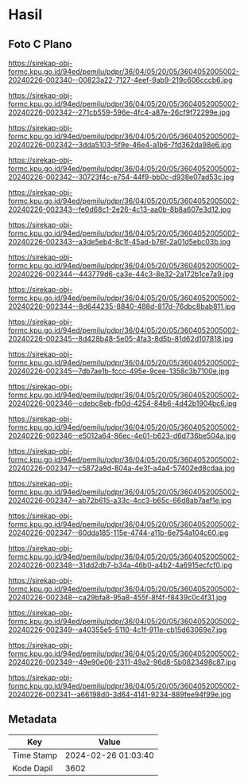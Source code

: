 # Hasil

## Foto C Plano

https://sirekap-obj-formc.kpu.go.id/94ed/pemilu/pdpr/36/04/05/20/05/3604052005002-20240226-002340--00823a22-7127-4eef-9ab9-219c606cccb6.jpg

https://sirekap-obj-formc.kpu.go.id/94ed/pemilu/pdpr/36/04/05/20/05/3604052005002-20240226-002342--271cb559-596e-4fc4-a87e-26cf9f72299e.jpg

https://sirekap-obj-formc.kpu.go.id/94ed/pemilu/pdpr/36/04/05/20/05/3604052005002-20240226-002342--3dda5103-5f9e-46e4-a1b6-7fd362da98e6.jpg

https://sirekap-obj-formc.kpu.go.id/94ed/pemilu/pdpr/36/04/05/20/05/3604052005002-20240226-002342--30723f4c-e754-44f9-bb0c-d938e07ad53c.jpg

https://sirekap-obj-formc.kpu.go.id/94ed/pemilu/pdpr/36/04/05/20/05/3604052005002-20240226-002343--fe0d68c1-2e26-4c13-aa0b-8b8a607e3d12.jpg

https://sirekap-obj-formc.kpu.go.id/94ed/pemilu/pdpr/36/04/05/20/05/3604052005002-20240226-002343--a3de5eb4-8c1f-45ad-b76f-2a01d5ebc03b.jpg

https://sirekap-obj-formc.kpu.go.id/94ed/pemilu/pdpr/36/04/05/20/05/3604052005002-20240226-002344--443779d6-ca3e-44c3-8e32-2a172b1ce7a9.jpg

https://sirekap-obj-formc.kpu.go.id/94ed/pemilu/pdpr/36/04/05/20/05/3604052005002-20240226-002344--8d644235-8840-488d-817d-76dbc8bab811.jpg

https://sirekap-obj-formc.kpu.go.id/94ed/pemilu/pdpr/36/04/05/20/05/3604052005002-20240226-002345--8d428b48-5e05-4fa3-8d5b-81d62d107818.jpg

https://sirekap-obj-formc.kpu.go.id/94ed/pemilu/pdpr/36/04/05/20/05/3604052005002-20240226-002345--7db7ae1b-fccc-495e-9cee-1358c3b7100e.jpg

https://sirekap-obj-formc.kpu.go.id/94ed/pemilu/pdpr/36/04/05/20/05/3604052005002-20240226-002346--cdebc8eb-fb0d-4254-84b6-4d42b1904bc6.jpg

https://sirekap-obj-formc.kpu.go.id/94ed/pemilu/pdpr/36/04/05/20/05/3604052005002-20240226-002346--e5012a64-86ec-4e01-b623-d6d736be504a.jpg

https://sirekap-obj-formc.kpu.go.id/94ed/pemilu/pdpr/36/04/05/20/05/3604052005002-20240226-002347--c5872a9d-804a-4e3f-a4a4-57402ed8cdaa.jpg

https://sirekap-obj-formc.kpu.go.id/94ed/pemilu/pdpr/36/04/05/20/05/3604052005002-20240226-002347--ab72b615-a33c-4cc3-b65c-66d8ab7aef1e.jpg

https://sirekap-obj-formc.kpu.go.id/94ed/pemilu/pdpr/36/04/05/20/05/3604052005002-20240226-002347--60dda185-115e-4744-a11b-6e754a104c60.jpg

https://sirekap-obj-formc.kpu.go.id/94ed/pemilu/pdpr/36/04/05/20/05/3604052005002-20240226-002348--31dd2db7-b34a-46b0-a4b2-4a6915ecfcf0.jpg

https://sirekap-obj-formc.kpu.go.id/94ed/pemilu/pdpr/36/04/05/20/05/3604052005002-20240226-002348--ca29bfa8-95a8-455f-8f4f-f8439c0c4f31.jpg

https://sirekap-obj-formc.kpu.go.id/94ed/pemilu/pdpr/36/04/05/20/05/3604052005002-20240226-002349--a40355e5-5110-4c1f-911e-cb15d63069e7.jpg

https://sirekap-obj-formc.kpu.go.id/94ed/pemilu/pdpr/36/04/05/20/05/3604052005002-20240226-002349--49e90e06-2311-49a2-96d8-5b0823498c87.jpg

https://sirekap-obj-formc.kpu.go.id/94ed/pemilu/pdpr/36/04/05/20/05/3604052005002-20240226-002341--a66198d0-3d64-4141-9234-889fee94f99e.jpg


## Metadata

| Key        | Value               |
| ---------- | ------------------- |
| Time Stamp | 2024-02-26 01:03:40 |
| Kode Dapil | 3602                |



